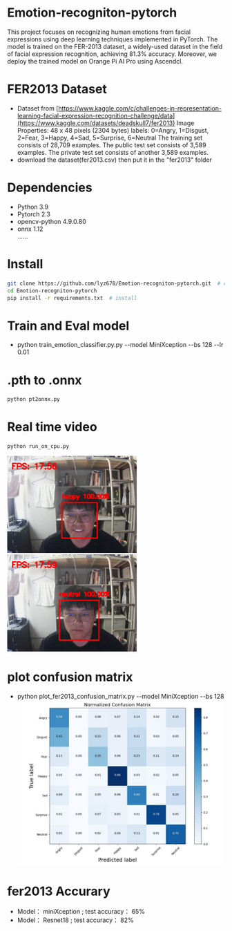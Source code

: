# Emotion-recogniton-pytorch
This project focuses on recognizing human emotions from facial expressions using deep learning techniques implemented in PyTorch. The model is trained on the FER-2013 dataset, a widely-used dataset in the field of facial expression recognition, achieving 81.3% accuracy. Moreover, we deploy the trained model on Orange Pi AI Pro using Ascendcl.

# FER2013 Dataset
- Dataset from [https://www.kaggle.com/c/challenges-in-representation-learning-facial-expression-recognition-challenge/data](https://www.kaggle.com/datasets/deadskull7/fer2013)
Image Properties: 48 x 48 pixels (2304 bytes)
labels: 0=Angry, 1=Disgust, 2=Fear, 3=Happy, 4=Sad, 5=Surprise, 6=Neutral
The training set consists of 28,709 examples. The public test set consists of 3,589 examples. The private test set consists of another 3,589 examples.
- download the dataset(fer2013.csv) then put it in the "fer2013" folder


# Dependencies
- Python 3.9
- Pytorch 2.3
- opencv-python 4.9.0.80 
- onnx 1.12  <Br/>
......

  
# Install
```bash
git clone https://github.com/lyz678/Emotion-recogniton-pytorch.git  # clone
cd Emotion-recogniton-pytorch
pip install -r requirements.txt  # install
```

# Train and Eval model
- python train_emotion_classifier.py.py --model MiniXception --bs 128 --lr 0.01


# .pth to .onnx
```bash
python pt2onnx.py
```

# Real time video
```bash
python run_on_cpu.py
```
![Image text](https://github.com/lyz678/Emotion-recogniton-pytorch/blob/main/result/demo1.jpg)
![Image text](https://github.com/lyz678/Emotion-recogniton-pytorch/blob/main/result/demo2.jpg)


# plot confusion matrix
- python plot_fer2013_confusion_matrix.py --model MiniXception --bs 128
![Image text](https://github.com/lyz678/Emotion-recogniton-pytorch/blob/main/result/ConfusionMatrix.jpg)

# fer2013 Accurary      
- Model：    miniXception ;        test accuracy：  65% <Br/>
- Model：   Resnet18 ;      test accuracy：  82%   

